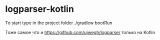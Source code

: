 # logparser-kotlin
To start type in the project folder ./gradlew bootRun

Тоже самое что и https://github.com/ujwegh/logparser только на Kotlin
